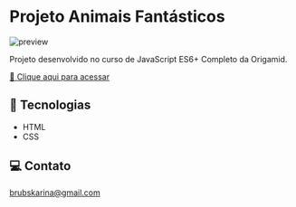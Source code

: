 # Projeto Animais Fantásticos

![preview](./assets/af.gif.gif)

Projeto desenvolvido no curso de JavaScript ES6+ Completo da Origamid.

[🔗 Clique aqui para acessar](https://brunakarina.github.io./animais-fantasticos/)


## 🚀 Tecnologias

- HTML
- CSS

## 💻 Contato

brubskarina@gmail.com